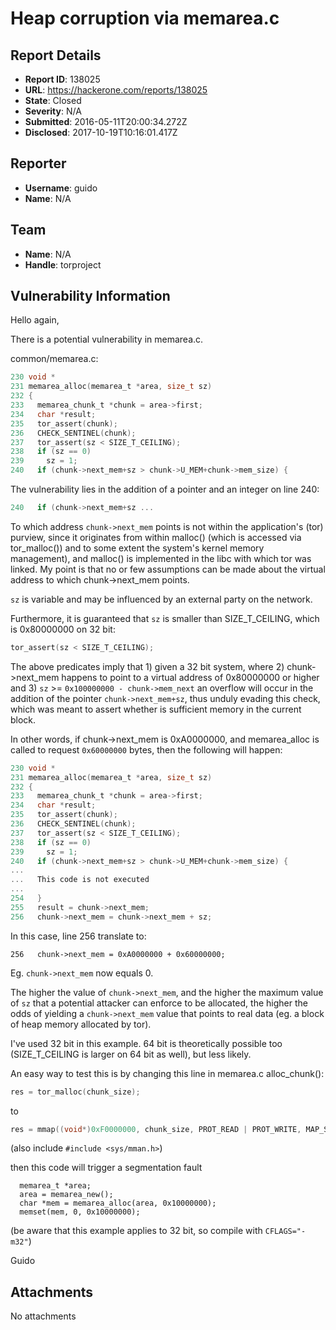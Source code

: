 # Heap corruption via memarea.c

## Report Details
- **Report ID**: 138025
- **URL**: https://hackerone.com/reports/138025
- **State**: Closed
- **Severity**: N/A
- **Submitted**: 2016-05-11T20:00:34.272Z
- **Disclosed**: 2017-10-19T10:16:01.417Z

## Reporter
- **Username**: guido
- **Name**: N/A

## Team
- **Name**: N/A
- **Handle**: torproject

## Vulnerability Information
Hello again,

There is a potential vulnerability in memarea.c.

common/memarea.c:

```c
230 void *
231 memarea_alloc(memarea_t *area, size_t sz)
232 {
233   memarea_chunk_t *chunk = area->first;
234   char *result;
235   tor_assert(chunk);
236   CHECK_SENTINEL(chunk);
237   tor_assert(sz < SIZE_T_CEILING);
238   if (sz == 0)
239     sz = 1;
240   if (chunk->next_mem+sz > chunk->U_MEM+chunk->mem_size) {
```

The vulnerability lies in the addition of a pointer and an integer on line 240:

```c
240   if (chunk->next_mem+sz ...
```
To which address ```chunk->next_mem``` points is not within the application's (tor) purview, since it originates from within malloc() (which is accessed via tor_malloc()) and to some extent the system's kernel memory management), and malloc() is implemented in the libc with which tor was linked.
My point is that no or few assumptions can be made about the virtual address to which chunk->next_mem points.

```sz``` is variable and may be influenced by an external party on the network.

Furthermore, it is guaranteed that ```sz``` is smaller than SIZE_T_CEILING, which is 0x80000000 on 32 bit:

```c
tor_assert(sz < SIZE_T_CEILING);
```

The above predicates imply that 1) given a 32 bit system, where 2) chunk->next_mem happens to point to a virtual address of 0x80000000 or higher and 3) ```sz``` >= ```0x100000000 - chunk->mem_next``` an overflow will occur in the addition of the pointer ```chunk->next_mem+sz```, thus unduly evading this check, which was meant to assert whether is sufficient memory in the current block.

In other words, if chunk->next_mem is 0xA0000000, and memarea_alloc is called to request ```0x60000000``` bytes, then the following will happen:

```c
230 void *
231 memarea_alloc(memarea_t *area, size_t sz)
232 {     
233   memarea_chunk_t *chunk = area->first;
234   char *result;
235   tor_assert(chunk);
236   CHECK_SENTINEL(chunk);
237   tor_assert(sz < SIZE_T_CEILING);
238   if (sz == 0)
239     sz = 1;
240   if (chunk->next_mem+sz > chunk->U_MEM+chunk->mem_size) {
...
...   This code is not executed
...
254   } 
255   result = chunk->next_mem;
256   chunk->next_mem = chunk->next_mem + sz;
```

In this case, line 256 translate to:

```
256   chunk->next_mem = 0xA0000000 + 0x60000000;
```

Eg. ```chunk->next_mem``` now equals 0.

The higher the value of ```chunk->next_mem```, and the higher the maximum value of ```sz``` that a potential attacker can enforce to be allocated, the higher the odds of yielding a ```chunk->next_mem``` value that points to real data (eg. a block of heap memory allocated by tor).

I've used 32 bit in this example. 64 bit is theoretically possible too (SIZE_T_CEILING is larger on 64 bit as well), but less likely.

An easy way to test this is by changing this line in memarea.c alloc_chunk():

```c
res = tor_malloc(chunk_size);
```

to

```c
res = mmap((void*)0xF0000000, chunk_size, PROT_READ | PROT_WRITE, MAP_SHARED | MAP_ANONYMOUS, -1, 0);
```

(also include ```#include <sys/mman.h>```)

then this code will trigger a segmentation fault

```
  memarea_t *area;
  area = memarea_new();
  char *mem = memarea_alloc(area, 0x10000000);
  memset(mem, 0, 0x10000000);
```

(be aware that this example applies to 32 bit, so compile with ```CFLAGS="-m32"```)

Guido

## Attachments
No attachments
